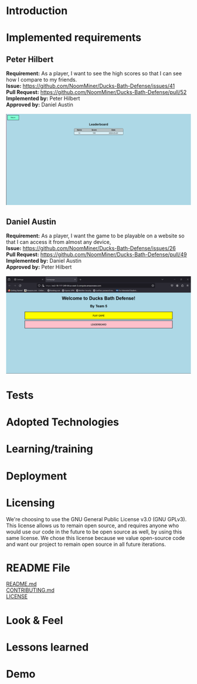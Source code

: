 # Introduction

# Implemented requirements
## Peter Hilbert
**Requirement:** As a player, I want to see the high scores so that I can see how I compare to my friends.<br>
**Issue:** https://github.com/NoomMiner/Ducks-Bath-Defense/issues/41<br>
**Pull Request:** https://github.com/NoomMiner/Ducks-Bath-Defense/pull/52<br>
**Implemented by:** Peter Hilbert<br>
**Approved by:** Daniel Austin<br><br>
![Screenshot from website](lbscreenshot.png)
## Daniel Austin
**Requirement:** As a player, I want the game to be playable on a website so that I can access it from almost any device,<br>
**Issue:** https://github.com/NoomMiner/Ducks-Bath-Defense/issues/26<br>
**Pull Request:** https://github.com/NoomMiner/Ducks-Bath-Defense/pull/49<br>
**Implemented by:** Daniel Austin<br>
**Approved by:** Peter Hilbert<br><br>
![Screenshot from website](websiteImage.png)
# Tests

# Adopted Technologies

# Learning/training

# Deployment

# Licensing
We're choosing to use the GNU General Public License v3.0 (GNU GPLv3). This license allows us to remain open source, and requires anyone who would use our code in the future to be open source as well, by using this same license. We chose this license because we value open-source code and want our project to remain open source in all future iterations.

# README File
[README.md](/README.md)<br>
[CONTRIBUTING.md](/CONTRIBUTING.md)<br>
[LICENSE](/LICENSE)
# Look & Feel

# Lessons learned

# Demo

